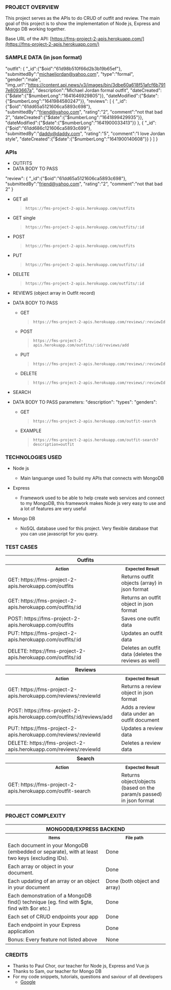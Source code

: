### PROJECT OVERVIEW
This project serves as the APIs to do CRUD of outfit and review. The main goal of this project is to show the implementation of Node js, Express and Mongo DB working together.

Base URL of the API:  [https://fms-project-2-apis.herokuapp.com/](https://fms-project-2-apis.herokuapp.com/)

### SAMPLE DATA (in json format)

"outfit": {
	"_id":{"$oid":"61d98b510f66d2b3b19b65ef"},
	"submittedBy":"michaeljordan@yahoo.com",
	"type":"formal",
	"gender":"male",
	"img_url":"https://content.api.news/v3/images/bin/3dbe60a618f51afcf6b7917e8093667a",
	"description":"Michael Jordan formal outfit",
	"dateCreated":{"$date":{"$numberLong":"1641646929805"}},
	"dateModified":{"$date":{"$numberLong":"1641984580247"}},
	"reviews":
	[
		{
			"_id":{"$oid":"61dd65a5121606ca5893c698"},
			"submittedBy":"friend@yahoo.com",
			"rating":"2",
			"comment":"not that bad 2",
			"dateCreated":{"$date":{"$numberLong":"1641899429935"}},
			"dateModified":{"$date":{"$numberLong":"1641900033413"}}
		},
		{
			"_id":{"$oid":"61dd686c121606ca5893c699"},
			"submittedBy":"daddy@daddy.com",
			"rating":"5",
			"comment":"I love Jordan style",
			"dateCreated":{"$date":{"$numberLong":"1641900140608"}}
		}
	]
}

### APIs
* OUTFITS
* DATA BODY TO PASS

"review":
   {
      "_id":{"$oid":"61dd65a5121606ca5893c698"},
      "submittedBy":"friend@yahoo.com",
      "rating":"2",
      "comment":"not that bad 2"
   }
	
   * GET all
      > `https://fms-project-2-apis.herokuapp.com/outfits`
   * GET single
      > `https://fms-project-2-apis.herokuapp.com/outfits/:id`
   * POST
      > `https://fms-project-2-apis.herokuapp.com/outfits`
   * PUT
      > `https://fms-project-2-apis.herokuapp.com/outfits/:id`
   * DELETE
      > `https://fms-project-2-apis.herokuapp.com/outfits/:id`

* REVIEWS (object array in Outfit record)
* DATA BODY TO PASS

   * GET
      > `https://fms-project-2-apis.herokuapp.com/reviews/:reviewId`
   * POST
      > `https://fms-project-2-apis.herokuapp.com/outfits/:id/reviews/add`
   * PUT
      > `https://fms-project-2-apis.herokuapp.com/reviews/:reviewId`
   * DELETE
      > `https://fms-project-2-apis.herokuapp.com/reviews/:reviewId`

* SEARCH
* DATA BODY TO PASS
parameters: 
   "description": <string>
   "types": <array>
   "genders": <array>

   * GET
      > `https://fms-project-2-apis.herokuapp.com/outfit-search`

   * EXAMPLE
      > `https://fms-project-2-apis.herokuapp.com/outfit-search?description=outfit`


### TECHNOLOGIES USED

* Node js
   * Main languange used To build my APIs that connects with MongoDB

* Express
   * Framework used to be able to help create web services and connect to my MongoDB, this framework makes Node js very easy to use and a lot of features are very useful

* Mongo DB
   * NoSQL database used for this project. Very flexible database that you can use javascript for you query.


### TEST CASES
<table>
   <tr>
      <th colspan=2>Outfits
   </tr>
   <tr>
      <th>
         <img width="441" height="1">
         <small>Action</small>
      </th>
      <th>
         <img width="441" height="1">
         <small>Expected Result</small>
      </th>
   </tr>
   <tr>
      <td>GET: https://fms-project-2-apis.herokuapp.com/outfits</td>
      <td>Returns outfit objects (array) in json format</td>
   </tr>
   <tr>
      <td>GET: https://fms-project-2-apis.herokuapp.com/outfits/:id</td>
      <td>Returns an outfit object in json format</td>
   </tr>
   <tr>
      <td>POST: https://fms-project-2-apis.herokuapp.com/outfits</td>
      <td>Saves one outfit data</td>
   </tr>
   <tr>
      <td>PUT: https://fms-project-2-apis.herokuapp.com/outfits/:id</td>
      <td>Updates an outfit data</td>
   </tr>
   <tr>
      <td>DELETE: https://fms-project-2-apis.herokuapp.com/outfits/:id</td>
      <td>Deletes an outfit data (deletes the reviews as well)</td>
   </tr>
   <tr>
      <th colspan=2>Reviews
   </tr>
   <tr>
      <th>
         <img width="441" height="1">
         <small>Action</small>
      </th>
      <th>
         <img width="441" height="1">
         <small>Expected Result</small>
      </th>
   </tr>
   <tr>
      <td>GET: https://fms-project-2-apis.herokuapp.com/reviews/:reviewId</td>
      <td>Returns a review object in json format</td>
   </tr>
   <tr>
      <td>POST: https://fms-project-2-apis.herokuapp.com/outfits/:id/reviews/add</td>
      <td>Adds a review data under an outfit document</td>
   </tr>
   <tr>
      <td>PUT: https://fms-project-2-apis.herokuapp.com/reviews/:reviewId</td>
      <td>Updates a review data</td>
   </tr>
   <tr>
      <td>DELETE: https://fms-project-2-apis.herokuapp.com/reviews/:reviewId</td>
      <td>Deletes a review data</td>
   </tr>
   <tr>
      <th colspan=2>Search
   </tr>
   <tr>
      <th>
         <img width="441" height="1">
         <small>Action</small>
      </th>
      <th>
         <img width="441" height="1">
         <small>Expected Result</small>
      </th>
   </tr>
   <tr>
      <td>GET: https://fms-project-2-apis.herokuapp.com/outfit-search</td>
      <td>Returns object/objects (based on the param/s passed) in json format</td>
   </tr>
</table>

### PROJECT COMPLEXITY
<table>
   <tr>
      <th colspan=2>MONGODB/EXPRESS BACKEND
   <tr>
   <tr>
      <th>
         <img width="441" height="1">
         <small>Items</small>
      </td>
      <th>
         <img width="441" height="1">
         <small>File path</small>
      </td>
   <tr>
   <tr>
      <td>
         Each document in your MongoDB (embedded or separate), with at least two keys (excluding IDs).
      </td>
      <td>
         Done
      </td>
   <tr>
   <tr>
      <td>
         Each array or object in your document.
      </td>
      <td>
         Done
      </td>
   <tr>
   <tr>
      <td>
         Each updating of an array or an object in your document
      </td>
      <td>
         Done (both object and array)
      </td>
   <tr>
   <tr>
      <td>
         Each demonstration of a MongoDB find() technique (eg. find with $gte, find with $or etc.)
      </td>
      <td>
         Done
      </td>
   <tr>
   <tr>
      <td>
         Each set of CRUD endpoints your app
      </td>
      <td>
         Done
      </td>
   <tr>
   <tr>
      <td>
         Each endpoint in your Express application
      </td>
      <td>
         Done
      </td>
   <tr>
   <tr>
      <td>
         Bonus: Every feature not listed above
      </td>
      <td>
         None
      </td>
   <tr>
</table>


### CREDITS
* Thanks to Paul Chor, our teacher for Node js, Express and Vue js
* Thanks to Sam, our teacher for Mongo DB
* For my code snippets, tutorials, questions and saviour of all developers
   * [Google](https://www.google.com/)